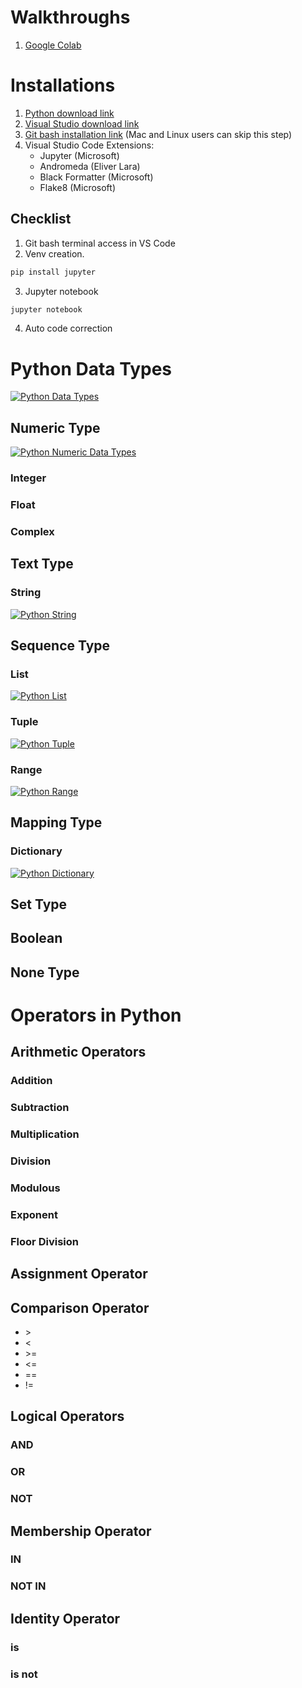 # Walkthroughs
1. [Google Colab](https://colab.research.google.com/)

# Installations

1. [Python download link](https://www.python.org/downloads/)
2. [Visual Studio download link](https://code.visualstudio.com/download)
3. [Git bash installation link](https://git-scm.com/downloads) (Mac and Linux users can skip this step)
4. Visual Studio Code Extensions:
    - Jupyter (Microsoft)
    - Andromeda (Eliver Lara)
    - Black Formatter (Microsoft)
    - Flake8 (Microsoft)

## Checklist
1. Git bash terminal access in VS Code
2. Venv creation. 
```bash 
pip install jupyter
```
3. Jupyter notebook
```bash
jupyter notebook
```
4. Auto code correction

# Python Data Types
[![Python Data Types](https://img.youtube.com/vi/ppsCxnNm-JI/0.jpg)](https://www.youtube.com/watch?v=ppsCxnNm-JI)

## Numeric Type
[![Python Numeric Data Types](https://img.youtube.com/vi/IMrXLi2laS4/0.jpg)](https://youtu.be/IMrXLi2laS4?list=PLlTKxD_ZY6pS0RZCh99RNwy1_l-IwIce0)


### Integer
### Float
### Complex

## Text Type
### String
[![Python String](https://img.youtube.com/vi/MTgNjXlO9po/0.jpg)](https://youtu.be/MTgNjXlO9po)

## Sequence Type
### List
[![Python List](https://img.youtube.com/vi/GI-PeOJDAps/0.jpg)](https://youtu.be/GI-PeOJDAps)

### Tuple
[![Python Tuple](https://img.youtube.com/vi/0U4h0hDkH7k/0.jpg)](https://youtu.be/0U4h0hDkH7k)


### Range
[![Python Range](https://img.youtube.com/vi/i9mJngeSCHw/0.jpg)](https://youtu.be/i9mJngeSCHw)


## Mapping Type
### Dictionary
[![Python Dictionary](https://img.youtube.com/vi/ZtqoZ34W8lA/0.jpg)](https://youtu.be/ZtqoZ34W8lA)


## Set Type

## Boolean

## None Type

# Operators in Python

## Arithmetic Operators
### Addition
### Subtraction
### Multiplication
### Division
### Modulous
### Exponent
### Floor Division

## Assignment Operator

## Comparison Operator
- \>
- <
- \>=
- <=
- ==
- !=

## Logical Operators

### AND
### OR
### NOT


## Membership Operator
### IN
### NOT IN

## Identity Operator
### is
### is not
